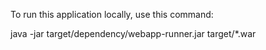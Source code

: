 To run this application locally, use this command:

java -jar target/dependency/webapp-runner.jar target/*.war